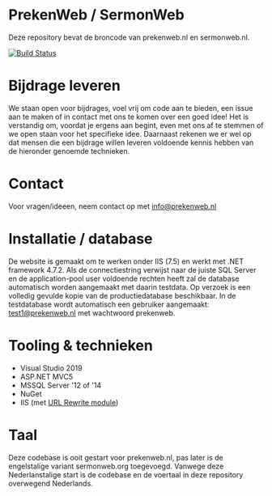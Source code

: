 # PrekenWeb / SermonWeb
Deze repository bevat de broncode van prekenweb.nl en sermonweb.nl.

[![Build Status](https://dev.azure.com/prekenweb/Website/_apis/build/status/PrekenWeb.Website?branchName=master)](https://dev.azure.com/prekenweb/Website/_build/latest?definitionId=4&branchName=master)

# Bijdrage leveren
We staan open voor bijdrages, voel vrij om code aan te bieden, een issue aan te maken of in contact met ons te komen over een goed idee! Het is verstandig om, voordat je ergens aan begint, even met ons af te stemmen of we open staan voor het specifieke idee. Daarnaast rekenen we er wel op dat mensen die een bijdrage willen leveren voldoende kennis hebben van de hieronder genoemde technieken.

# Contact
Voor vragen/ideeen, neem contact op met [info@prekenweb.nl](mailto:info@prekenweb.nl)

# Installatie / database
De website is gemaakt om te werken onder IIS (7.5) en werkt met .NET framework 4.7.2. 
Als de connectiestring verwijst naar de juiste SQL Server en de application-pool user voldoende rechten heeft zal de database automatisch worden aangemaakt met daarin testdata. Op verzoek is een volledig gevulde kopie van de productiedatabase beschikbaar. In de testdatabase wordt automatisch een gebruiker aangemaakt: test1@prekenweb.nl met wachtwoord prekenweb.

# Tooling & technieken
- Visual Studio 2019
- ASP.NET MVC5
- MSSQL Server '12 of '14
- NuGet
- IIS (met [URL Rewrite module](http://www.iis.net/downloads/microsoft/url-rewrite))

# Taal
Deze codebase is ooit gestart voor prekenweb.nl, pas later is de engelstalige variant sermonweb.org toegevoegd. Vanwege deze Nederlanstalige start is de codebase en de voertaal in deze repository overwegend Nederlands.

